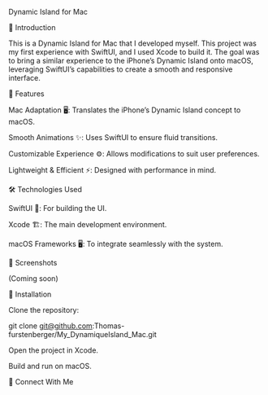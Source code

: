 Dynamic Island for Mac



🚀 Introduction

This is a Dynamic Island for Mac that I developed myself. This project was my first experience with SwiftUI, and I used Xcode to build it. The goal was to bring a similar experience to the iPhone’s Dynamic Island onto macOS, leveraging SwiftUI’s capabilities to create a smooth and responsive interface.

🎯 Features

Mac Adaptation 🖥️: Translates the iPhone’s Dynamic Island concept to macOS.

Smooth Animations ✨: Uses SwiftUI to ensure fluid transitions.

Customizable Experience ⚙️: Allows modifications to suit user preferences.

Lightweight & Efficient ⚡: Designed with performance in mind.

🛠️ Technologies Used

SwiftUI 🍏: For building the UI.

Xcode 🏗️: The main development environment.

macOS Frameworks 🖥️: To integrate seamlessly with the system.

📸 Screenshots

(Coming soon)

📂 Installation

Clone the repository:

git clone git@github.com:Thomas-furstenberger/My_DynamiqueIsland_Mac.git

Open the project in Xcode.

Build and run on macOS.

🤝 Connect With Me

